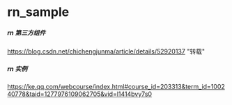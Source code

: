 # rn_sample
##### rn 第三方组件
https://blog.csdn.net/chichengjunma/article/details/52920137 "转载"
##### rn 实例
https://ke.qq.com/webcourse/index.html#course_id=203313&term_id=100240778&taid=1277976109062705&vid=l1414bvy7s0